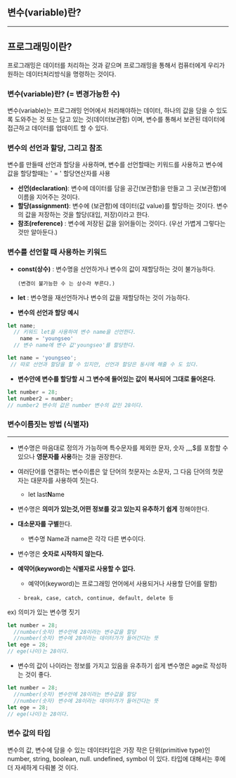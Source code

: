 ## 변수(variable)란?

---

## 프로그래밍이란?

프로그래밍은 데이터를 처리하는 것과 같으며 프로그래밍을 통해서 컴퓨터에게 우리가 원하는 데이터처리방식을 명령하는 것이다.

### 변수(variable)란?  (= 변경가능한 수)

변수(variable)는 프로그래밍 언어에서 처리해야하는 데이터, 하나의 값을 담을 수  있도록  도와주는 것 또는 담고 있는 것(데이터보관함) 이며, 변수를 통해서 보관된 데이터에 접근하고 데이터를 업데이트 할 수 있다.

### 변수의 선언과 할당, 그리고 참조

변수를 만들때 선언과 할당을 사용하며, 변수를 선언할때는 키워드를 사용하고 변수에 값을 할당할때는 ' = ' 할당연산자를 사용

- **선언(declaration)**: 변수에 데이터를 담을 공간(보관함)을 만들고 그 곳(보관함)에 이름을 지어주는 것이다.
- **할당(assignment)**: 변수에 (보관함)에 데이터(값 value)를 할당하는 것이다. 변수의 값을  저장하는 것을  할당(대입, 저장)이라고 한다.
- **참조(reference)** : 변수에 저장된 값을 읽어들이는 것이다. (우선 가볍게 그렇다는 것만 알아둔다.)

### 변수를 선언할 때 사용하는 키워드

- **const(상수)** : 변수명을 선언하거나 변수의 값이 재할당하는 것이 불가능하다.

      (변경이 불가능한 수 는 상수라 부른다.) 

- **let** : 변수명을 재선언하거나 변수의 값을 재할당하는 것이 가능하다.

- **변수의 선언과 할당 예시**

```jsx
let name;  
  // 키워드 let을 사용하여 변수 name을 선언한다.
    name = 'youngseo'
  // 변수 name에 변수 값'youngseo'를 할당한다.

let name = 'youngseo';
 // 따로 선언과 할당을 할 수 있지만, 선언과 할당은 동시에 해줄 수 도 있다.
```

- **변수안에 변수를 할당할 시 그 변수에 들어있는 값이 복사되어 그대로 들어온다.**

```jsx
let number = 28;  
let number2 = number; 
// number2 변수의 값은 number 변수의 값인 28이다.
```

### 변수이름짓는 방법 (식별자)

---

- 변수명은 마음대로 정의가 가능하며 특수문자를 제외한 문자, 숫자 ,_,$를 포함할 수 있으나 **영문자를 사용**하는 것을 권장한다.
- 여러단어를 연결하는 변수이름은 앞 단어의 첫문자는 소문자, 그 다음 단어의 첫문자는 대문자를 사용하여 짓는다.

    - let last**N**ame

- 변수명은 **의미가 있는것,어떤 정보를 갖고 있는지 유추하기 쉽게** 정해야한다.
- **대소문자를 구별**한다.

     -  변수명 Name과 name은 각각 다른 변수이다.

- 변수명은 **숫자로 시작하지 않는다.**
- **예약어(keyword)는 식별자로 사용할 수 없다.**

     * 예약어(keyword)는 프로그래밍 언어에서 사용되거나 사용할 단어를 말함)

      - break, case, catch, continue, default, delete 등

ex) 의미가 있는 변수명 짓기

```jsx
let number = 28;  
  //number(숫자) 변수안에 28이라는 변수값을 할당 
  //number(숫자) 변수에 28이라는 데이터가가 들어간다는 뜻
let ege = 28; 
// ege(나이)는 28이다. 
```

- 변수의 값이 나이라는 정보를 가지고 있음을 유추하기 쉽게 변수명은 age로 작성하는 것이 좋다.

```jsx
let number = 28;  
  //number(숫자) 변수안에 28이라는 변수값을 할당 
  //number(숫자) 변수에 28이라는 데이터가가 들어간다는 뜻
let ege = 28; 
// ege(나이)는 28이다. 
```

### 변수 값의 타입

변수의 값, 변수에 담을 수 있는 데이터타입은 가장 작은 단위(primitive type)인  number, string, boolean, null. undefined, symbol 이 있다. 타입에 대해서는 후에 더 자세하게 다뤄볼 것 이다.